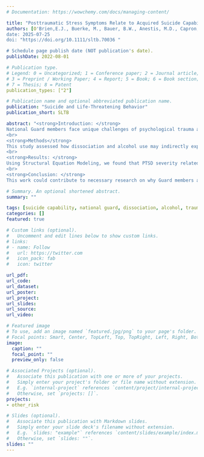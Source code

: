 ```yaml
---
# Documentation: https://wowchemy.com/docs/managing-content/

title: "Posttraumatic Stress Symptoms Relate to Acquired Suicide Capability Through Dissociation and Alcohol Use in the National Guard"
authors: [O'Brien,E.J., Buerke, M., Bauer, B.W., Anestis, M.D., Capron, D.W.]
date: 2025-07-25
doi: "https://doi.org/10.1111/sltb.70036 "

# Schedule page publish date (NOT publication's date).
publishDate: 2022-08-01

# Publication type.
# Legend: 0 = Uncategorized; 1 = Conference paper; 2 = Journal article;
# 3 = Preprint / Working Paper; 4 = Report; 5 = Book; 6 = Book section;
# 7 = Thesis; 8 = Patent
publication_types: ["2"]

# Publication name and optional abbreviated publication name.
publication: "Suicide and Life-Threatening Behavior"
publication_short: SLTB

abstract: "<strong>Introduction: </strong>
National Guard members face unique challenges of psychological trauma and rapid transitions between military and civilian life. These challenges may partially explain Guard members' increased likelihood of developing Posttraumatic Stress Disorder (PTSD) and higher suicide rates compared to other military and civilian populations. These challenges may prompt the use of dissociation and alcohol to cope, which can exacerbate PTSD symptoms and increase tolerance of painful experiences, such as suicide. Despite these connections, the interplay among dissociation, alcohol, PTSD symptoms, and suicide capability in Guard members remains unknown.
<br>
<strong>Methods</strong>
This study assessed how dissociation and alcohol use may indirectly explain the relationship between PTSD symptoms and acquired suicide capability in 144 Guard members. Two alternative models, including psychological reactance and depression, were tested to assess model fit.
<br>
<strong>Results: </strong>
Using Structural Equation Modeling, we found that PTSD severity related to acquired suicide capability through dissociation and alcohol use. The base model had a significantly better fit than the alternative models.
<br>
<strong>Conclusion: </strong>
This work could contribute to necessary research on why Guard members are disproportionately affected by suicide. The results of this study may have implications for suicide prevention and intervention strategies among Guard members with PTSD symptoms, alcohol use, and dissociation."

# Summary. An optional shortened abstract.
summary: ""

tags: [suicide capability, national guard, dissociation, alcohol, trauma, post-traumatic stress]
categories: []
featured: true

# Custom links (optional).
#   Uncomment and edit lines below to show custom links.
# links:
# - name: Follow
#   url: https://twitter.com
#   icon_pack: fab
#   icon: twitter

url_pdf: 
url_code:
url_dataset:
url_poster:
url_project:
url_slides:
url_source:
url_video:

# Featured image
# To use, add an image named `featured.jpg/png` to your page's folder. 
# Focal points: Smart, Center, TopLeft, Top, TopRight, Left, Right, BottomLeft, Bottom, BottomRight.
image:
  caption: ""
  focal_point: ""
  preview_only: false

# Associated Projects (optional).
#   Associate this publication with one or more of your projects.
#   Simply enter your project's folder or file name without extension.
#   E.g. `internal-project` references `content/project/internal-project/index.md`.
#   Otherwise, set `projects: []`.
projects:
- other_risk

# Slides (optional).
#   Associate this publication with Markdown slides.
#   Simply enter your slide deck's filename without extension.
#   E.g. `slides: "example"` references `content/slides/example/index.md`.
#   Otherwise, set `slides: ""`.
slides: ""
---
```


